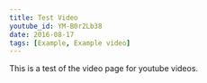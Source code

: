 ```yaml
---
title: Test Video
youtube_id: YM-B0r2Lb38
date: 2016-08-17
tags: [Example, Example video]
---
```

This is a test of the video page for youtube videos.
